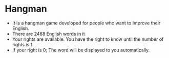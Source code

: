 # Hangman
- It is a hangman game developed for people who want to Improve their English.
- There are 2468 English words in it
- Your rights are available. You have the right to know until the number of rights is 1.
- If your right is 0; The word will be displayed to you automatically.
